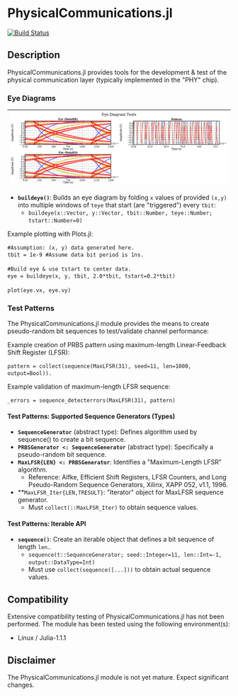 # PhysicalCommunications.jl

[![Build Status](https://travis-ci.org/ma-laforge/PhysicalCommunications.jl.svg?branch=master)](https://travis-ci.org/ma-laforge/PhysicalCommunications.jl)

## Description

PhysicalCommunications.jl provides tools for the development & test of the physical communication layer (typically implemented in the "PHY" chip).

### Eye Diagrams

| <img src="https://github.com/ma-laforge/FileRepo/blob/master/SignalProcessing/sampleplots/demo7.png" width="850"> |
| :---: |

- **`buildeye()`**: Builds an eye diagram by folding `x` values of provided `(x,y)` into multiple windows of `teye` that start (are "triggered") every `tbit`:
  - `buildeye(x::Vector, y::Vector, tbit::Number, teye::Number; tstart::Number=0)`

Example plotting with Plots.jl:
```
#Assumption: (x, y) data generated here.
tbit = 1e-9 #Assume data bit period is 1ns.

#Build eye & use tstart to center data.
eye = buildeye(x, y, tbit, 2.0*tbit, tstart=0.2*tbit)

plot(eye.vx, eye.vy)
```

### Test Patterns
The PhysicalCommunications.jl module provides the means to create pseudo-random bit sequences to test/validate channel performance:

Example creation of PRBS pattern using maximum-length Linear-Feedback Shift Register (LFSR):
```
pattern = collect(sequence(MaxLFSR(31), seed=11, len=1000, output=Bool)).
```

Example validation of maximum-length LFSR sequence:
```
_errors = sequence_detecterrors(MaxLFSR(31), pattern)
```

#### Test Patterns: Supported Sequence Generators (Types)
- **`SequenceGenerator`** (abstract type): Defines algorithm used by sequence() to create a bit sequence.
- **`PRBSGenerator <: SequenceGenerator`** (abstract type): Specifically a pseudo-random bit sequence.
- **`MaxLFSR{LEN} <: PRBSGenerator`**: Identifies a "Maximum-Length LFSR" algorithm.
  - Reference: Alfke, Efficient Shift Registers, LFSR Counters, and Long Pseudo-Random Sequence Generators, Xilinx, XAPP 052, v1.1, 1996.
- **`MaxLFSR_Iter{LEN,TRESULT}`: "Iterator" object for MaxLFSR sequence generator.
  - Must `collect(::MaxLFSR_Iter)` to obtain sequence values.

#### Test Patterns: Iterable API
- **`sequence()`**: Create an iterable object that defines a bit sequence of length `len`..
  - `sequence(t::SequenceGenerator; seed::Integer=11, len::Int=-1, output::DataType=Int)`
  - Must use `collect(sequence([...]))` to obtain actual sequence values.

## Compatibility

Extensive compatibility testing of PhysicalCommunications.jl has not been performed.  The module has been tested using the following environment(s):

- Linux / Julia-1.1.1

## Disclaimer

The PhysicalCommunications.jl module is not yet mature.  Expect significant changes.
